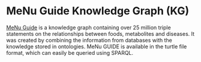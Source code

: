 # MeNu Guide Knowledge Graph (KG)

[MeNu Guide](https://github.com/LipiTUM/MeNuGUIDE) is a knowledge graph containing over 25 million triple statements on the relationships between foods, metabolites and diseases. It was created by combining the information from databases with the knowledge stored in ontologies. MeNu GUIDE is available in the turtle file format, which can easily be queried using SPARQL.
